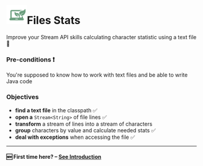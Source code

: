 # <img src="https://raw.githubusercontent.com/bobocode-projects/resources/master/image/logo_transparent_background.png" height=50/>Files Stats
Improve your Stream API skills calculating character statistic using a text file 💪

### Pre-conditions ❗
You're supposed to know how to work with text files and be able to write Java code

### Objectives

* **find a text file** in the classpath ✅
* **open a** `Stream<String>` of file lines ✅
* **transform** a stream of lines into a stream of characters
* **group** characters by value and calculate needed stats ✅
* **deal with exceptions** when accessing the file ✅

---

#### 🆕 First time here? – [See Introduction](https://github.com/bobocode-projects/java-fundamentals-course/tree/main/0-0-intro#introduction)


